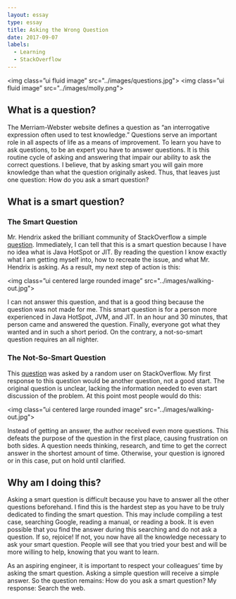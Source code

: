 ```yaml
---
layout: essay
type: essay
title: Asking the Wrong Question
date: 2017-09-07
labels:
  - Learning
  - StackOverflow
---
```


<img class=”ui fluid image” src="../images/questions.jpg">
<img class=”ui fluid image” src="../images/molly.png">



## What is a question?

The Merriam-Webster website defines a question as “an interrogative expression often used to test knowledge.” Questions serve an important role in all aspects of life as a means of improvement. To learn you have to ask questions, to be an expert you have to answer questions. It is this routine cycle of asking and answering that impair our ability to ask the correct questions. I believe, that by asking smart you will gain more knowledge than what the question originally asked. Thus, that leaves just one question: How do you ask a smart question?

## What is a smart question?

### The Smart Question 

Mr. Hendrix asked the brilliant community of StackOverflow a simple [question](https://stackoverflow.com/questions/45912510/does-java-jit-cheat-when-running-jdk-code). Immediately, I can tell that this is a smart question because I have no idea what is Java HotSpot or JIT. By reading the question I know exactly what I am getting myself into, how to recreate the issue, and what Mr. Hendrix is asking. As a result, my next step of action is this:

<img class=”ui centered large rounded image” src="../images/walking-out.jpg">

I can not answer this question, and that is a good thing because the question was not made for me. This smart question is for a person more experienced in Java HotSpot, JVM, and JIT. In an hour and 30 minutes, that person came and answered the question. Finally, everyone got what they wanted and in such a short period. On the contrary, a not-so-smart question requires an all nighter.

### The Not-So-Smart Question

This [question](https://stackoverflow.com/questions/46091083/how-to-preserve-variable-data-outside-of-if-statement) was asked by a random user on StackOverflow. My first response to this question would be another question, not a good start. The original question is unclear, lacking the information needed to even start discussion of the problem. At this point most people would do this:

<img class=”ui centered large rounded image” src="../images/walking-out.jpg">

Instead of getting an answer, the author received even more questions. This defeats the purpose of the question in the first place, causing frustration on both sides. A question needs thinking, research, and time to get the correct answer in the shortest amount of time. Otherwise, your question is ignored or in this case, put on hold until clarified.

## Why am I doing this?

Asking a smart question is difficult because you have to answer all the other questions beforehand. I find this is the hardest step as you have to be truly dedicated to finding the smart question. This may include compiling a test case, searching Google, reading a manual, or reading a book. It is even possible that you find the answer during this searching and do not ask a question. If so, rejoice! If not, you now have all the knowledge necessary to ask your smart question. People will see that you tried your best and will be more willing to help, knowing that you want to learn. 

As an aspiring engineer, it is important to respect your colleagues’ time by asking the smart question. Asking a simple question will receive a simple answer. So the question remains: How do you ask a smart question? My response: Search the web.
